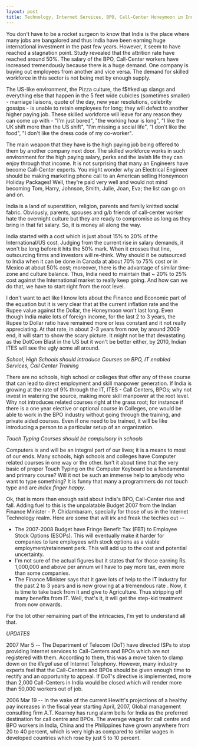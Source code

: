 ```yaml
---
layout: post
title: Technology, Internet Services, BPO, Call-Center Honeymoon in India about to turn sour?
---
```


You don't have to be a rocket surgeon to know that India is the place where many jobs are bangalored and thus India have been earning huge international investment in the past few years. However, it seem to have reached a stagnation point. Study revealed that the attrition rate have reached around 50%. The salary of the BPO, Call-Center workers have increased tremendously because there is a huge demand. One company is buying out employees from another and vice versa. The demand for skilled workforce in this sector is not being met by enough supply.

The US-like environment, the Pizza culture, the f$#ked up slangs and everything else that happen in the 5 feet wide cubicles (sometimes smaller) - marriage liaisons, quote of the day, new year resolutions, celebrity gossips - is unable to retain employees for long; they will defect to another higher paying job. These skilled workforce will leave for any reason they can come up with - "I'm just bored", "the working hour is long", "I like the UK shift more than the US shift", "I'm missing a social life", "I don't like the food", "I don't like the dress code of my co-worker".

The main weapon that they have is the high paying job being offered to them by another company next door. The skilled workforce works in such environment for the high paying salary, perks and the lavish life they can enjoy through that income. It is not surprising that many an Engineers have become Call-Center experts. You might wonder why an Electrical Engineer should be making marketing phone call to an American selling Honeymoon Holiday Packages! Well, they're paid very well and would not mind becoming Tom, Harry, Johnson, Smith, Julie, Joan, Eva; the list can go on and on.

India is a land of superstition, religion, parents and family knitted social fabric. Obviously, parents, spouses and g/b friends of call-center worker hate the overnight culture but they are ready to compromise as long as they bring in that fat salary. So, it is money all along the way.

India started with a cost which is just about 15% to 20% of the International/US cost. Judging from the current rise in salary demands, it won't be long before it hits the 50% mark. When it crosses that line, outsourcing firms and investors will re-think. Why should it be outsourced to India when it can be done in Canada at about 70% to 75% cost or in Mexico at about 50% cost; moreover, there is the advantage of similar time-zone and culture balance. Thus, India need to maintain that ~ 20% to 25% cost against the International market to really keep going. And how can we do that, we have to start right from the root level.

I don't want to act like I know lots about the Finance and Economic part of the equation but it is very clear that at the current inflation rate and the Rupee value against the Dollar, the Honeymoon won't last long. Even though India make lots of foreign income, for the last 2 to 3 years, the Rupee to Dollar ratio have remained more or less constant and it not really appreciating. At that rate, in about 2-3 years from now, by around 2009 end, it will start to show the scary picture. It might not be that devastating as the DotCom Blast in the US but it won't be better either, by 2010, Indian ITES will see the ugly acme all around.

*School, High Schools should introduce Courses on BPO, IT enabled Services, Call Center Training*

There are no schools, high school or colleges that offer any of these course that can lead to direct employment and skill manpower generation. If India is growing at the rate of 9% through the IT, ITES - Call Centers, BPOs; why not invest in watering the source, making more skill manpower at the root level. Why not introduces related courses right at the grass root; for instance if there is a one year elective or optional course in Colleges, one would be able to work in the BPO industry without going through the training, and private aided courses. Even if one need to be trained, it will be like introducing a person to a particular setup of an organization.

*Touch Typing Courses should be compulsory in schools*

Computers is and will be an integral part of our lives; it is a means to most of our ends. Many schools, high schools and colleges have Computer related courses in one way or the other. Isn't it about time that the very basic of proper Touch Typing on the Computer Keyboard be a fundamental and primary course? Will it not be such an immense help to anybody who want to type something? It is funny that many a programmers do not touch type and are *index finger happy*.

Ok, that is more than enough said about India's BPO, Call-Center rise and fall. Adding fuel to this is the unpalatable Budget 2007 from the Indian Finance Minister - P. Chidambaram, specially for those of us in the Internet Technology realm. Here are some that will irk and freak the techies out --

* The 2007-2008 Budget have Fringe Benefit Tax (FBT) to Employee Stock Options (ESOPs). This will eventually make it harder for companies to lure employees with stock options as a viable employment/retainment perk. This will add up to the cost and potential uncertainty.
* I'm not sure of the actual figures but it states that for those earning Rs. 1,000,000 and above per annum will have to pay more tax, even more than some companies.
* The Finance Minister says that it gave lots of help to the IT industry for the past 2 to 3 years and is now growing at a tremendous rate . Now, it is time to take back from it and give to Agriculture. Thus stripping off many benefits from IT. Well, that's it, it will get the step-kid treatment from now onwards.

For the lot other remaining part of the intricacies, I'm yet to understand all that.

*UPDATES*

2007 Mar 5 -- The Department of Telecom (DoT) have directed ISPs to stop providing Internet services to Call-Centers and BPOs which are not registered with them. According to them, this was a move taken to clamp down on the *illegal* use of Internet Telephony. However, many industry experts feel that the Call-Centers and BPOs should be given enough time to rectify and an opportunity to appeal. If DoT's directive is implemented, more than 2,000 Call-Centers in India would be closed which will render more than 50,000 workers out of job.

2006 Mar 19 -- In the wake of the current Hewitt's projections of a healthy pay increases in the fiscal year starting April, 2007, Global management consulting firm A.T. Kearney has rung alarm bells for India as the preferred destination for call centre and BPOs. The average wages for call centre and BPO workers in India, China and the Philippines have grown anywhere from 20 to 40 percent, which is very high as compared to similar wages in developed countries which rose by just 5 to 10 percent.
